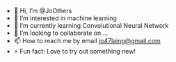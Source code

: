 - 👋 Hi, I’m @JoOthers
- 👀 I’m interested in machine learning
- 🌱 I’m currently learning Convolutional Neural Network
- 💞️ I’m looking to collaborate on ...
- 📫 How to reach me by email jo47laing@gmail.com
- ⚡ Fun fact: Love to try out something new!

<!---
JoOthers/JoOthers is a ✨ special ✨ repository because its `README.md` (this file) appears on your GitHub profile.
You can click the Preview link to take a look at your changes.
--->
